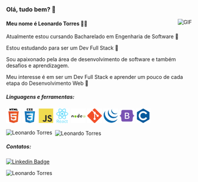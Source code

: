 ### Olá, tudo bem?  👋

 <img align="right" alt="GIF" src="https://i.pinimg.com/originals/e4/26/70/e426702edf874b181aced1e2fa5c6cde.gif" />
 
#### Meu nome é  Leonardo Torres  👨‍💻

Atualmente estou cursando Bacharelado em Engenharia de Software 🌱

Estou estudando para ser um Dev Full Stack  💼

Sou apaixonado pela área de desenvolvimento de software e também desafios e aprendizagem.

Meu interesse é em ser um Dev  Full Stack e aprender um pouco de  cada etapa do Desenvolvimento Web  🚀
<p>
 
 ##### Linguagens e ferramentas:
<p align="left">
<img src="https://raw.githubusercontent.com/devicons/devicon/master/icons/html5/html5-original-wordmark.svg" alt="html5" width="40" height="40"/> 
<img src="https://raw.githubusercontent.com/devicons/devicon/master/icons/css3/css3-original-wordmark.svg" alt="css3" width="40" height="40"/> 
<img src="https://raw.githubusercontent.com/devicons/devicon/master/icons/javascript/javascript-original.svg" alt="javascript" width="40" height="40"/> 
<img src="https://raw.githubusercontent.com/devicons/devicon/master/icons/react/react-original-wordmark.svg" alt="react" width="40" height="40"/>  
<img src="https://raw.githubusercontent.com/devicons/devicon/master/icons/nodejs/nodejs-original-wordmark.svg" alt="nodejs" width="40" height="40"/> 
<img src="https://raw.githubusercontent.com/devicons/devicon/master/icons/git/git-original.svg" alt="git" width="40" height="40"/> 
<img src="https://raw.githubusercontent.com/devicons/devicon/master/icons/jquery/jquery-plain.svg" alt="Jquery" width="40" height="40" />
<img src="https://raw.githubusercontent.com/devicons/devicon/master/icons/bootstrap/bootstrap-plain.svg" alt="Bootstrap" width="40" height="40" />
<img src="https://raw.githubusercontent.com/devicons/devicon/master/icons/c/c-plain.svg" alt="C" width="40" height="40" />
 
 <p>
  <img align="left" src="https://github-readme-stats.vercel.app/api/top-langs/?username=LeonardoTorres10&layout=compact&theme=graywhite&title_color=268bd2" alt="Leonardo Torres" />
</p>
<p>&nbsp;
  <img align="center" src="https://github-readme-stats.vercel.app/api?username=LeonardoTorres10&count_private=true&show_icons=true&theme=graywhite&icon_color=268bd2&title_color=268bd2" alt="Leonardo Torres" />


##### Contatos:
 [![Linkedin Badge](https://img.shields.io/badge/-LinkedIn-blue?style=flat-square&logo=Linkedin&logoColor=white&link=https://www.linkedin.com/in/isadora-rodrigues-stangarlin-48402b141/)](https://www.linkedin.com/in/LeonardoTorres10/) 
 
 <p align="left"> <img src="https://komarev.com/ghpvc/?username=LeonardoTorres10" alt="Leonardo Torres" /> </p>
